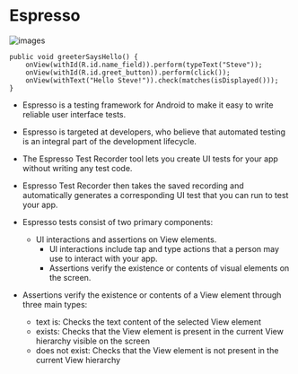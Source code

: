 # Espresso


![images](https://koenig-media.raywenderlich.com/uploads/2019/02/UITestingEspresso-feature.png)

``` @Test
public void greeterSaysHello() {
    onView(withId(R.id.name_field)).perform(typeText("Steve"));
    onView(withId(R.id.greet_button)).perform(click());
    onView(withText("Hello Steve!")).check(matches(isDisplayed()));
}
```
- Espresso is a testing framework for Android to make it easy to write reliable user interface tests.
- Espresso is targeted at developers, who believe that automated testing is an integral part of the development lifecycle.
- The Espresso Test Recorder tool lets you create UI tests for your app without writing any test code.
- Espresso Test Recorder then takes the saved recording and automatically generates a corresponding UI test that you can run to test your app.

- Espresso tests consist of two primary components:
  - UI interactions and assertions on View elements.
    - UI interactions include tap and type actions that a person may use to interact with your app.
    - Assertions verify the existence or contents of visual elements on the screen.

- Assertions verify the existence or contents of a View element through three main types:

  - text is: Checks the text content of the selected View element
  - exists: Checks that the View element is present in the current View hierarchy visible on the screen
  - does not exist: Checks that the View element is not present in the current View hierarchy